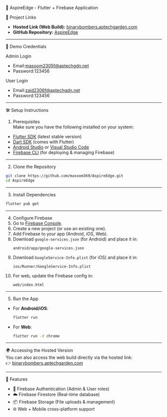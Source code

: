 📱 AspireEdge - Flutter + Firebase Application  

🚀 Project Links  
- **Hosted Link (Web Build):** [binarybombers.aptechgarden.com](http://binarybombers.aptechgarden.com)  
- **GitHub Repository:** [AspireEdge](https://github.com/masoom369/AspireEdge)  

---

🔑 Demo Credentials  

 Admin Login  
- Email:masoom2305f@aptechgdn.net
- Password:123456 

 User Login  
- Email:zaid2306f@aptechgdn.net
- Password:123456`

---

🛠️ Setup Instructions  

 1. Prerequisites  
Make sure you have the following installed on your system:  
- [Flutter SDK](https://docs.flutter.dev/get-started/install) (latest stable version)  
- [Dart SDK](https://dart.dev/get-dart) (comes with Flutter)  
- [Android Studio](https://developer.android.com/studio) or [Visual Studio Code](https://code.visualstudio.com/)  
- [Firebase CLI](https://firebase.google.com/docs/cli) (for deploying & managing Firebase)  

---

 2. Clone the Repository  
```bash
git clone https://github.com/masoom369/AspireEdge.git
cd AspireEdge
```

---

3. Install Dependencies  
```bash
flutter pub get
```

---

4. Configure Firebase  
1. Go to [Firebase Console](https://console.firebase.google.com/).  
2. Create a new project (or use an existing one).  
3. Add Firebase to your app (Android, iOS, Web).  
4. Download `google-services.json` (for Android) and place it in:  
   ```
   android/app/google-services.json
   ```
5. Download `GoogleService-Info.plist` (for iOS) and place it in:  
   ```
   ios/Runner/GoogleService-Info.plist
   ```
6. For web, update the Firebase config in:  
   ```
   web/index.html
   ```

---

 5. Run the App  
- For **Android/iOS**:  
  ```bash
  flutter run
  ```
- For **Web**:  
  ```bash
  flutter run -d chrome
  ```

---

 🌍 Accessing the Hosted Version  
You can also access the web build directly via the hosted link:  
👉 [binarybombers.aptechgarden.com](http://binarybombers.aptechgarden.com)  

---
📌 Features  
- 🔑 Firebase Authentication (Admin & User roles)  
- ☁️ Firebase Firestore (Real-time database)  
- 📦 Firebase Storage (File uploads & management)  
- 🌐 Web + Mobile cross-platform support  
